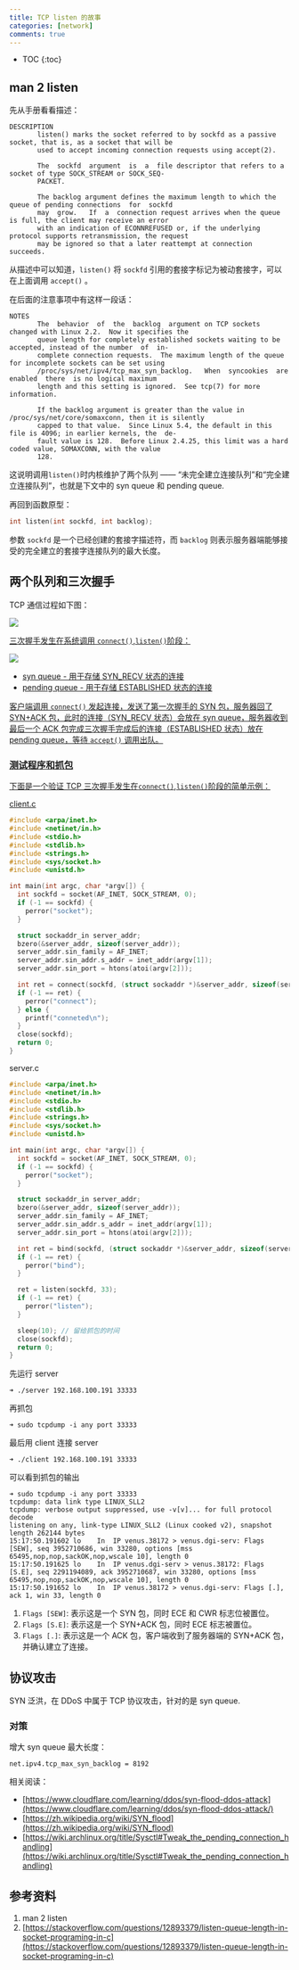```yaml
---
title: TCP listen 的故事
categories: [network]
comments: true
---
```


* TOC
{:toc}
## man 2 listen

先从手册看看描述：

```
DESCRIPTION
       listen() marks the socket referred to by sockfd as a passive socket, that is, as a socket that will be
       used to accept incoming connection requests using accept(2).

       The  sockfd  argument  is  a  file descriptor that refers to a socket of type SOCK_STREAM or SOCK_SEQ‐
       PACKET.

       The backlog argument defines the maximum length to which the queue of pending connections  for  sockfd
       may  grow.   If  a  connection request arrives when the queue is full, the client may receive an error
       with an indication of ECONNREFUSED or, if the underlying protocol supports retransmission, the request
       may be ignored so that a later reattempt at connection succeeds.

```

从描述中可以知道，`listen()` 将 `sockfd` 引用的套接字标记为被动套接字，可以在上面调用 `accept()` 。

在后面的注意事项中有这样一段话：

```
NOTES
       The  behavior  of  the  backlog  argument on TCP sockets changed with Linux 2.2.  Now it specifies the
       queue length for completely established sockets waiting to be accepted, instead of the number  of  in‐
       complete connection requests.  The maximum length of the queue for incomplete sockets can be set using
       /proc/sys/net/ipv4/tcp_max_syn_backlog.   When  syncookies  are  enabled  there  is no logical maximum
       length and this setting is ignored.  See tcp(7) for more information.

       If the backlog argument is greater than the value in /proc/sys/net/core/somaxconn, then it is silently
       capped to that value.  Since Linux 5.4, the default in this file is 4096; in earlier kernels, the  de‐
       fault value is 128.  Before Linux 2.4.25, this limit was a hard coded value, SOMAXCONN, with the value
       128.
```

这说明调用`listen()`时内核维护了两个队列 —— “未完全建立连接队列”和“完全建立连接队列”，也就是下文中的 syn queue 和 pending queue.

再回到函数原型：

```c
int listen(int sockfd, int backlog);
```

参数 `sockfd` 是一个已经创建的套接字描述符，而 `backlog` 则表示服务器端能够接受的完全建立的套接字连接队列的最大长度。

## 两个队列和三次握手

TCP 通信过程如下图：

<a data-fancybox="tcp-listen" href="../assets/img/post/tcp-listen/tcp-socket.png"><img src="../assets/img/post/tcp-listen/tcp-socket.png">

三次握手发生在系统调用 `connect()`,`listen()`阶段：

 <a data-fancybox="tcp-listen" href="../assets/img/post/tcp-listen/tcp-socket-3whs.png"><img src="../assets/img/post/tcp-listen/tcp-socket-3whs.png">

- syn queue - 用于存储 SYN_RECV 状态的连接
- pending queue - 用于存储 ESTABLISHED 状态的连接

客户端调用 `connect()` 发起连接，发送了第一次握手的 SYN 包，服务器回了 SYN+ACK 包，此时的连接（SYN_RECV 状态）会放在 syn queue，服务器收到最后一个 ACK 包完成三次握手完成后的连接（ESTABLISHED 状态）放在 pending queue，等待 `accept()` 调用出队。

### 测试程序和抓包

下面是一个验证 TCP 三次握手发生在`connect()`,`listen()`阶段的简单示例：

 client.c

```c
#include <arpa/inet.h>
#include <netinet/in.h>
#include <stdio.h>
#include <stdlib.h>
#include <strings.h>
#include <sys/socket.h>
#include <unistd.h>

int main(int argc, char *argv[]) {
  int sockfd = socket(AF_INET, SOCK_STREAM, 0);
  if (-1 == sockfd) {
    perror("socket");
  }

  struct sockaddr_in server_addr;
  bzero(&server_addr, sizeof(server_addr));
  server_addr.sin_family = AF_INET;
  server_addr.sin_addr.s_addr = inet_addr(argv[1]);
  server_addr.sin_port = htons(atoi(argv[2]));

  int ret = connect(sockfd, (struct sockaddr *)&server_addr, sizeof(server_addr));
  if (-1 == ret) {
    perror("connect");
  } else {
    printf("conneted\n");
  }
  close(sockfd);
  return 0;
}

```

server.c

```c
#include <arpa/inet.h>
#include <netinet/in.h>
#include <stdio.h>
#include <stdlib.h>
#include <strings.h>
#include <sys/socket.h>
#include <unistd.h>

int main(int argc, char *argv[]) {
  int sockfd = socket(AF_INET, SOCK_STREAM, 0);
  if (-1 == sockfd) {
    perror("socket");
  }

  struct sockaddr_in server_addr;
  bzero(&server_addr, sizeof(server_addr));
  server_addr.sin_family = AF_INET;
  server_addr.sin_addr.s_addr = inet_addr(argv[1]);
  server_addr.sin_port = htons(atoi(argv[2]));

  int ret = bind(sockfd, (struct sockaddr *)&server_addr, sizeof(server_addr));
  if (-1 == ret) {
    perror("bind");
  }

  ret = listen(sockfd, 33);
  if (-1 == ret) {
    perror("listen");
  }

  sleep(10); // 留给抓包的时间
  close(sockfd);
  return 0;
}

```

先运行 server

```
➜ ./server 192.168.100.191 33333
```

再抓包

```
➜ sudo tcpdump -i any port 33333
```

最后用 client 连接 server

```
➜ ./client 192.168.100.191 33333
```

可以看到抓包的输出

```
➜ sudo tcpdump -i any port 33333
tcpdump: data link type LINUX_SLL2
tcpdump: verbose output suppressed, use -v[v]... for full protocol decode
listening on any, link-type LINUX_SLL2 (Linux cooked v2), snapshot length 262144 bytes
15:17:50.191602 lo    In  IP venus.38172 > venus.dgi-serv: Flags [SEW], seq 3952710686, win 33280, options [mss 65495,nop,nop,sackOK,nop,wscale 10], length 0
15:17:50.191625 lo    In  IP venus.dgi-serv > venus.38172: Flags [S.E], seq 2291194089, ack 3952710687, win 33280, options [mss 65495,nop,nop,sackOK,nop,wscale 10], length 0
15:17:50.191652 lo    In  IP venus.38172 > venus.dgi-serv: Flags [.], ack 1, win 33, length 0
```

1. `Flags [SEW]`: 表示这是一个 SYN 包，同时 ECE 和 CWR 标志位被置位。
2. `Flags [S.E]`: 表示这是一个 SYN+ACK 包，同时 ECE 标志被置位。
3. `Flags [.]`: 表示这是一个 ACK 包，客户端收到了服务器端的 SYN+ACK 包，并确认建立了连接。

## 协议攻击

SYN 泛洪，在 DDoS 中属于 TCP 协议攻击，针对的是 syn queue.

### 对策

增大 syn queue 最大长度：

```
net.ipv4.tcp_max_syn_backlog = 8192
```

相关阅读：

- [https://www.cloudflare.com/learning/ddos/syn-flood-ddos-attack](https://www.cloudflare.com/learning/ddos/syn-flood-ddos-attack/)
- [https://zh.wikipedia.org/wiki/SYN_flood](https://zh.wikipedia.org/wiki/SYN_flood)
- [https://wiki.archlinux.org/title/Sysctl#Tweak_the_pending_connection_handling](https://wiki.archlinux.org/title/Sysctl#Tweak_the_pending_connection_handling)


## 参考资料

1. man 2 listen
1. [https://stackoverflow.com/questions/12893379/listen-queue-length-in-socket-programing-in-c](https://stackoverflow.com/questions/12893379/listen-queue-length-in-socket-programing-in-c)

